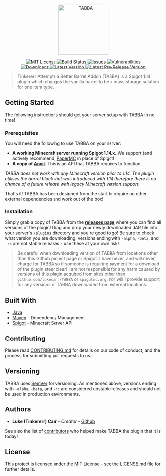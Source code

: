 <p align="center"><img src="https://raw.githubusercontent.com/lukecarr/TABBA/assets/header.png" alt="TABBA" height="160" /></p>

<p align="center">
  <a href="https://choosealicense.com/licenses/mit/">
    <img src="https://img.shields.io/github/license/lukecarr/tabba.svg?style=for-the-badge" alt="MIT License" />
  </a>
  <img src="https://img.shields.io/jenkins/build/https/ci.codemc.org/job/tinkererr/job/TABBA?label=Build%20Status&style=for-the-badge" alt="Build Status" />
  <a href="https://github.com/lukecarr/TABBA/issues">
    <img src="https://img.shields.io/github/issues/lukecarr/tabba.svg?style=for-the-badge" alt="Issues" />
  </a>
  <img src="https://img.shields.io/snyk/vulnerabilities/github/lukecarr/tabba.svg?style=for-the-badge" alt="Vulnerabilities" />
  <br>
  <a href="https://github.com/lukecarr/TABBA/releases">
    <img src="https://img.shields.io/github/downloads/lukecarr/tabba/total.svg?style=for-the-badge" alt="Downloads" />
  </a>
  <a href="https://github.com/lukecarr/TABBA/blob/master/CHANGELOG.md">
    <img src="https://img.shields.io/github/tag/lukecarr/tabba.svg?label=Latest&style=for-the-badge" alt="Latest Version" />
  </a>
  <a href="https://github.com/lukecarr/TABBA/blob/master/CHANGELOG.md">
    <img src="https://img.shields.io/github/tag-pre/lukecarr/tabba.svg?label=Pre-Release&style=for-the-badge" alt="Latest Pre-Release Version" />
  </a>
</p>

> Tinkererr Attempts a Better Barrel Addon (TABBA) is a Spigot 1.14 plugin which changes the vanilla barrel to be a mass storage solution for one item type.

## Getting Started

The following instructions should get your server setup with TABBA in no time!

### Prerequisites

You will need the following to use TABBA on your server:
- **A working Minecraft server running Spigot 1.14.x.** We support (and actively recommend) [PaperMC](https://papermc.io) in place of Spigot!
- **A copy of [Anvil](https://github.com/lukecarr/Anvil).** This is an API that TABBA requires to function.

*TABBA does not work with any Minecraft version prior to 1.14. The plugin utilises the barrel block that was introduced with 1.14 therefore there is no chance of a future release with legacy Minecraft version support.*

That's it! TABBA has been designed from the start to require no other external dependencies and work out of the box!

### Installation

Simply grab a copy of TABBA from the **[releases page](https://github.com/lukecarr/TABBA/releases)** where you can find all versions of the plugin! Drag and drop your newly downloaded JAR file into your server's `/plugins` directory and you're good to go! Be sure to check what version you are downloading: versions ending with `-alpha`, `-beta`, and `-rc` are not stable releases - use these at your own risk!

> Be careful when downloading version of TABBA from locations other than this Github project page or Spigot. I have never, and will never, charge for TABBA so if someone is requiring payment for a download of the plugin steer clear! I am not responsible for any harm caused by versions of this plugin acquired from sites other than `github.com/lukecarr/TABBA` or `spigotmc.org`, nor will I provide support for any versions of TABBA downloaded from external locations.

## Built With

* [Java](https://www.java.com/)
* [Maven](https://maven.apache.org/) - Dependency Management
* [Spigot](https://spigotmc.org/) - Minecraft Server API

## Contributing

Please read [CONTRIBUTING.md](CONTRIBUTING.md) for details on our code of conduct, and the process for submitting pull requests to us.

## Versioning

TABBA uses [SemVer](http://semver.org/) for versioning. As mentioned above, versions ending with `-alpha`, `-beta`, and `-rc` are considered unstable releases and should not be used in production environments.

## Authors

* **Luke (Tinkererr) Carr** - *Creator* - [Github](https://github.com/lukecarr)

See also the list of [contributors](https://github.com/lukecarr/TABBA/contributors) who helped make TABBA the plugin that it is today!

## License

This project is licensed under the MIT License - see the [LICENSE.md](LICENSE.md) file for further details.
